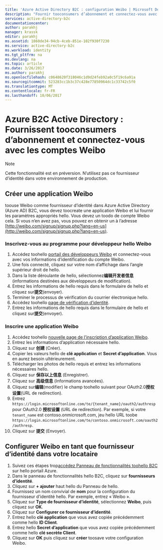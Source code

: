 ```yaml
---
title: 'Azure Active Directory B2C : configuration Weibo | Microsoft Docs'
description: "Fournir tooconsumers d’abonnement et connectez-vous avec des comptes Weibo dans vos applications sont sécurisées par Azure Active Directory B2C."
services: active-directory-b2c
documentationcenter: 
author: parakhj
manager: krassk
editor: parakhj
ms.assetid: 1860de34-94cb-4ceb-851e-102f930f7230
ms.service: active-directory-b2c
ms.workload: identity
ms.tgt_pltfrm: na
ms.devlang: na
ms.topic: article
ms.date: 3/26/2017
ms.author: parakhj
ms.openlocfilehash: c0648620f318046c1d9d24feb92a0c5f19c6a91a
ms.sourcegitcommit: 523283cc1b3c37c428e77850964dc1c33742c5f0
ms.translationtype: MT
ms.contentlocale: fr-FR
ms.lasthandoff: 10/06/2017
---
```

# <a name="azure-active-directory-b2c-provide-sign-up-and-sign-in-tooconsumers-with-weibo-accounts"></a>Azure B2C Active Directory : Fournissent tooconsumers d’abonnement et connectez-vous avec les comptes Weibo

> [!NOTE]
> Cette fonctionnalité est en préversion. N’utilisez pas ce fournisseur d’identité dans votre environnement de production.
> 

## <a name="create-a-weibo-application"></a>Créer une application Weibo

toouse Weibo comme fournisseur d’identité dans Azure Active Directory (Azure AD) B2C, vous devez toocreate une application Weibo et lui fournir les paramètres appropriés hello. Vous devez un toodo de compte Weibo cela. Si vous n’en avez pas, vous pouvez en obtenir un à l’adresse [http://weibo.com/signup/signup.php?lang=en-us](http://weibo.com/signup/signup.php?lang=en-us).

### <a name="register-for-hello-weibo-developer-program"></a>Inscrivez-vous au programme pour développeur hello Weibo

1. Accédez toohello [portail des développeurs Weibo](http://open.weibo.com/) et connectez-vous avec vos informations d’identification du compte Weibo.
2. Une fois connecté, cliquez sur votre nom d’affichage dans l’angle supérieur droit de hello.
3. Dans la liste déroulante de hello, sélectionnez**编辑开发者信息**(informations destinées aux développeurs de modification).
4. Entrez les informations de hello requis dans le formulaire de hello et cliquez sur**提交**(envoyer).
5. Terminer le processus de vérification du courrier électronique hello.
6. Accédez toohello [page de vérification d’identité](http://open.weibo.com/developers/identity/edit).
7. Entrez les informations de hello requis dans le formulaire de hello et cliquez sur**提交**(envoyer).

### <a name="register-a-weibo-application"></a>Inscrire une application Weibo

1. Accédez toohello [nouvelle page de l’inscription d’application Weibo](http://open.weibo.com/apps/new).
2. Entrez les informations d’application nécessaire hello.
3. Cliquez sur **创建** (Créer).
4. Copier les valeurs hello de **clé application** et **Secret d’application**. Vous en aurez besoin ultérieurement.
5. Télécharger les photos de hello requis et entrez les informations nécessaires hello.
6. Cliquez sur **保存以上信息** (Enregistrer).
7. Cliquez sur **高级信息** (Informations avancées).
8. Cliquez sur**编辑**(modifier) le champ toohello suivant pour OAuth2.0**授权设置**(URL de redirection).
9. Entrez `https://login.microsoftonline.com/te/{tenant_name}/oauth2/authresp` pour OAuth2.0 **授权设置** (URL de redirection). Par exemple, si votre `tenant_name` est contoso.onmicrosoft.com, jeu hello URL toobe `https://login.microsoftonline.com/te/contoso.onmicrosoft.com/oauth2/authresp`.
10. Cliquez sur **提交** (Envoyer).  

## <a name="configure-weibo-as-an-identity-provider-in-your-tenant"></a>Configurer Weibo en tant que fournisseur d’identité dans votre locataire
1. Suivez ces étapes trop[accédez Panneau de fonctionnalités toohello B2C](active-directory-b2c-app-registration.md#navigate-to-b2c-settings) sur hello portail Azure.
2. Dans le panneau de fonctionnalités hello B2C, cliquez sur **fournisseurs d’identité**.
3. Cliquez sur **+ ajouter** haut hello du Panneau de hello.
4. Fournissez un nom convivial de **nom** pour la configuration du fournisseur d’identité hello. Par exemple, entrez « Weibo ».
5. Cliquez sur **Type de fournisseur d’identité**, sélectionnez **Weibo**, puis cliquez sur **OK**.
6. Cliquez sur **Configurer ce fournisseur d’identité**.
7. Entrez hello **clé application** que vous avez copiée précédemment comme hello **ID Client**.
8. Entrez hello **Secret d’application** que vous avez copiée précédemment comme hello **clé secrète Client**.
9. Cliquez sur **OK** puis cliquez sur **créer** toosave votre configuration Weibo.

